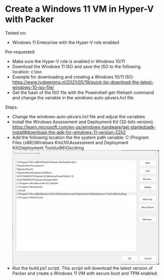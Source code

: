 # Create a Windows 11 VM in Hyper-V with Packer

Tested on:
- Windows 11 Enterprise with the Hyper-V role enabled

Pre-requested:
- Make sure the Hyper-V role is enabled in Windows 10/11
- Download the Windows 11 ISO and save the ISO to the following location: c:\iso
- Example for downloading and creating a Windows 10/11 ISO: https://www.ivobeerens.nl/2021/05/19/quick-tip-download-the-latest-windows-10-iso-file/
- Get the hash of the ISO file with the Powershell get-filehash command and change the variable in the windows-auto-pkvars.hcl file

Steps:
- Change the windows-auto-pkvars.hcl file and adjust the variables
- Install the Windows Assessment and Deployment Kit (32-bits version). https://learn.microsoft.com/en-us/windows-hardware/get-started/adk-install#download-the-adk-for-windows-11-version-22h2
- Add the following location the the system path variable: 
    C:\Program Files (x86)\Windows Kits\10\Assessment and Deployment Kit\Deployment Tools\x86\Oscdimg
![Alt text](path.png)
- Run the build.ps1 script. This script will download the latest version of Packer and create a Windows 11 VM with secure boot and TPM enabled.


